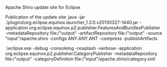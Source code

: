 Apache Shiro update site for Eclipse

Publication of the update site:
java -jar .\plugins\org.eclipse.equinox.launcher_1.3.0.v20130327-1440.jar -application org.eclipse.equinox.p2.publisher.FeaturesAndBundlesPublisher -metadataRepository file:/"output" -artifactRepository file:/"output" -source "input"/apache.shiro -configs ANY.ANY.ANT -compress -publishArtifacts


.\eclipse.exe -debug -consolelog -nosplash -verbose -application org.eclipse.equinox.p2.publisher.CategoryPublisher -metadataRepository
file:/"output" -categoryDefinition file:/"input"/apache.shiro/category.xml